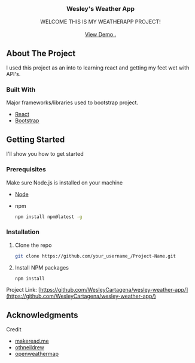                         






















































 
<br/>
<div align="center">
<h3 align="center">Wesley's Weather App</h3>
<p align="center">
WELCOME THIS IS MY WEATHERAPP PROJECT!
<br/>
<br/>
<a href="https://wesleycartagena.com/wesley-weather-app/">View Demo .</a>  
</p>
</div>

 ## About The Project

I used this project as an into to learning react and getting my feet wet with API's. 

 ### Built With

Major frameworks/libraries used to bootstrap project.

- [React](https://reactjs.org)
- [Bootstrap](https://getbootstrap.com)

 ## Getting Started

I'll show you how to get started

 ### Prerequisites

 Make sure Node.js is installed on your machine
- [Node](https://nodejs.org/en)

- npm
  ```sh
  npm install npm@latest -g
  ```
 ### Installation

1. Clone the repo
   ```sh
   git clone https://github.com/your_username_/Project-Name.git
   ```
2. Install NPM packages
   ```sh
   npm install
   ```

Project Link: [https://github.com/WesleyCartagena/wesley-weather-app/](https://github.com/WesleyCartagena/wesley-weather-app/)
 ## Acknowledgments
Credit

- [makeread.me](https://github.com/ShaanCoding/ReadME-Generator)
- [othneildrew](https://github.com/othneildrew/Best-README-Template)
- [openweathermap](https://openweathermap.org/api)

